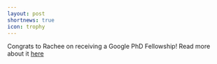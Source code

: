 ```yaml
---
layout: post
shortnews: true
icon: trophy
---
```


Congrats to Rachee on receiving a Google PhD Fellowship! Read more about it [here](https://www.cics.umass.edu/news/singh-receives-2018-google-phd-fellowship)

